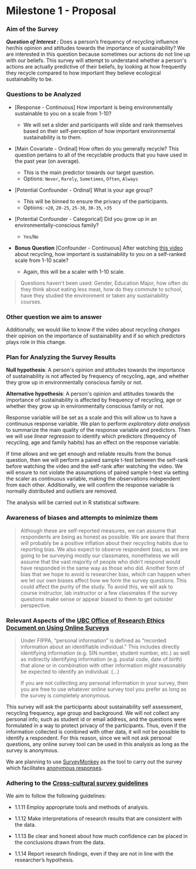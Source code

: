 # Milestone 1 - Proposal

### Aim of the Survey

***Question of Interest :*** Does a person’s frequency of recycling influence her/his opinion and attitudes towards the importance of sustainability? We are interested in this question because sometimes our actions do not line up with our beliefs. This survey will attempt to understand whether a person's actions are actually predictive of their beliefs, by looking at how frequently they recycle compared to how important they believe ecological sustainability to be.

### Questions to be Analyzed

* [Response - Continuous] How important is being environmentally sustainable to you on a scale from 1-10?

  - We will set a slider and participants will slide and rank themselves based on their self-perception of how important environmental sustainability is to them.


* [Main Covariate - Ordinal] How often do you generally recycle? This question pertains to all of the recyclable products that you have used in the past year (on average).

  - This is the main predictor towards our target question.
  - Options: `Never`, `Rarely`, `Sometimes`, `Often`, `Always`


* [Potential Confounder - Ordinal] What is your age group?

  - This will be binned to ensure the privacy of the participants.
  - Options: `<20`, `20-25`, `25-30`, `30-35`, `>35`


* [Potential Confounder - Categorical] Did you grow up in an environmentally-conscious family?

  - `Yes`/`No`


* **Bonus Question** [Confounder - Continuous] After watching [this video](https://www.youtube.com/watch?v=Zsc8G0NnMTs) about recycling, how important is sustainability to you on a self-ranked scale from 1-10 scale?

  - Again, this will be a scaler with 1-10 scale.

 > Questions haven't been used: Gender, Education Major, how often do they think about eating less meat, how do they commute to school, have they studied the environment or taken any sustainability courses.

 ### Other question we aim to answer

 Additionally, we would like to know if the video about recycling *changes* their opinion on the importance of sustainability and if so which predictors plays role in this change.

 ### Plan for Analyzing the Survey Results

 **Null hypothesis**: A person's opinion and attitudes towards the importance of sustainability is not affected by frequency of recycling, age, and whether they grow up in environmentally conscious family or not.

 **Alternative hypothesis**: A person's opinion and attitudes towards the importance of sustainability is affected by frequency of recycling, age or whether they grow up in environmentally conscious family or not.

 Response variable will be set as a scale and this will allow us to have a continuous response variable. We plan to perform *exploratory data analysis* to summarize the main quality of the response variable and predictors. Then we will use *linear regression* to identify which  predictors (frequency of recycling, age and family habits) has an effect on the response variable.

 If time allows and we get enough and reliable results from the bonus question, then we will perform a paired sample t-test between the self-rank before watching the video and the self-rank after watching the video. We will ensure to not violate the assumptions of paired sample t-test via setting the scaler as continuous variable, making the observations independent from each other. Additionally, we will confirm the response variable is normally distributed and outliers are removed.

 The analysis will be carried out in R statistical software.

 ### Awareness of biases and attempts to minimize them
 > Although these are self-reported measures, we can assume that respondents are being as honest as possible. We are aware that there will probably be a positive inflation about their recycling habits due to reporting bias. We also expect to observe respondent bias, as we are going to be surveying mostly our classmates, nonetheless we will assume that the vast majority of people who didn’t respond would have responded in the same way as those who did. Another form of bias that we hope to avoid is researcher bias, which can happen when we let our own biases affect how we form the survey questions. This could affect the purity of the study. To avoid this, we will ask to course instructor, lab instructor or a few classmates if the survey questions make sense or appear biased to them to get outsider perspective.


### Relevant Aspects of the [UBC Office of Research Ethics Document on Using Online Surveys](https://ethics.research.ubc.ca/sites/ore.ubc.ca/files/documents/Online_Survey-GN.pdf)

> Under FIPPA, “personal information” is defined as “recorded information about an identifiable individual.” This includes directly identifying information (e.g. SIN number, student number, etc.) as well as indirectly identifying information (e.g. postal code, date of birth) that alone or in combination with other information might reasonably be expected to identify an individual. (...)
>
> If you are not collecting any personal information in your survey, then you are free to use whatever online survey tool you prefer as long as the survey is completely anonymous.

This survey will ask the participants about sustainability self assessment, recycling frequency, age group and background. We will not collect any personal info, such as student id or email address, and the questions were formulated in a way to protect privacy of the participants. Thus, even if the information collected is combined with other data, it will not be possible to identify a respondent. For this reason, since we will not ask personal questions, any online survey tool can be used in this analysis as long as the survey is anonymous.

We are planning to use [SurveyMonkey](www.surveymonkey.com) as the tool to carry out the survey which facilitates [anonymous responses](https://help.surveymonkey.com/articles/en_US/kb/How-do-I-make-surveys-anonymous).

### Adhering to the [Cross-cultural survey guidelines](http://ccsg.isr.umich.edu/index.php/chapters/ethical-considerations-in-surveys-chapter#seven)
We aim to follow the following guidelines:
- 1.1.11 Employ appropriate tools and methods of analysis.

- 1.1.12 Make interpretations of research results that are consistent with the data.

- 1.1.13 Be clear and honest about how much confidence can be placed in the conclusions drawn from the data.

- 1.1.14 Report research findings, even if they are not in line with the researcher’s hypothesis.
